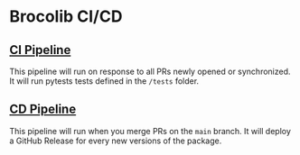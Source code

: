 # Brocolib CI/CD

## [CI Pipeline](CI_pipeline.yml)

This pipeline will run on response to all PRs newly opened or synchronized.
It will run pytests tests defined in the `/tests` folder.

 
## [CD Pipeline](CD_pipeline.yml)

This pipeline will run when you merge PRs on the `main` branch.
It will deploy a GitHub Release for every new versions of the package.